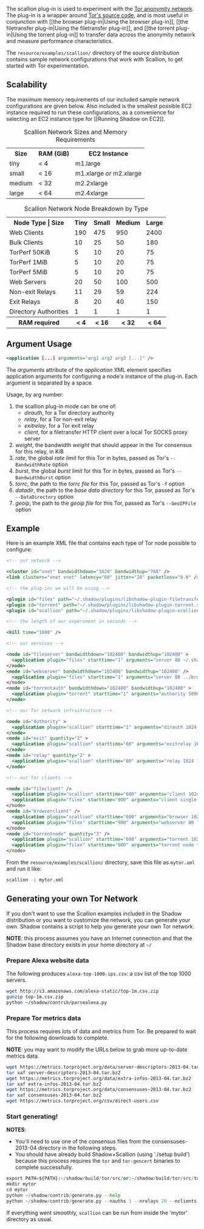 The scallion plug-in is used to experiment with the [Tor anonymity network](https://www.torproject.org/). The plug-in is a wrapper around [Tor's source code](https://gitweb.torproject.org/tor.git), and is most useful in conjunction with [[the browser plug-in|Using the browser plug-in]], [[the filetransfer plug-in|Using the filetransfer plug-in]], and [[the torrent plug-in|Using the torrent plug-in]] to transfer data across the anonymity network and measure performance characteristics.

The `resource/examples/scallion/` directory of the source distribution contains sample network configurations that work with Scallion, to get started with Tor experimentation.

## Scalability

The maximum memory requirements of our included sample network configurations are given below. Also included is the smallest possible EC2 instance required to run these configurations, as a convenience for selecting an EC2 instance type for [[Running Shadow on EC2]].

<table>
  <caption>Scallion Network Sizes and Memory Requirements</caption>
  <tr>
    <th>Size</th><th>RAM (GiB)</th><th>EC2 Instance</th>
  </tr>
  <tr>
    <td>tiny</td><td>&lt; 4</td><td>m1.large</td>
  </tr>
  <tr>
    <td>small</td><td>&lt; 16</td><td>m1.xlarge <i>or</i> m2.xlarge</td>
  </tr>
  <tr>
    <td>medium</td><td>&lt; 32</td><td>m2.2xlarge</td>
  </tr>
  <tr>
    <td>large</td><td>&lt; 64</td><td>m2.4xlarge</td>
  </tr>
</table>

<table>
  <caption>Scallion Network Node Breakdown by Type</caption>
  <tr>
    <th>Node Type | Size</th><th>Tiny</th><th>Small</th><th>Medium</th><th>Large</th>
  </tr>
  <tr>
    <td>Web Clients</td><td>190</td><td>475</td><td>950</td><td>2400</td>
  </tr>
  <tr>
    <td>Bulk Clients</td><td>10</td><td>25</td><td>50</td><td>180</td>
  </tr>
  <tr>
    <td>TorPerf 50KiB</td><td>5</td><td>10</td><td>20</td><td>75</td>
  </tr>
  <tr>
    <td>TorPerf 1MiB</td><td>5</td><td>10</td><td>20</td><td>75</td>
  </tr>
  <tr>
    <td>TorPerf 5MiB</td><td>5</td><td>10</td><td>20</td><td>75</td>
  </tr>
  <tr>
    <td>Web Servers</td><td>20</td><td>50</td><td>100</td><td>500</td>
  </tr>
  <tr>
    <td>Non-exit Relays</td><td>11</td><td>29</td><td>59</td><td>224</td>
  </tr>
  <tr>
    <td>Exit Relays</td><td>8</td><td>20</td><td>40</td><td>150</td>
  </tr>
  <tr>
    <td>Directory Authorities</td><td>1</td><td>1</td><td>1</td><td>1</td>
  </tr>
  <tr>
    <th>RAM required</th><th>&lt; 4</th><th>&lt; 16</th><th>&lt; 32</th><th>&lt; 64</th>
  </tr>
</table>

## Argument Usage

```xml
<application [...] arguments="arg1 arg2 arg3 [...]" />
```

The _arguments_ attribute of the _application_ XML element specifies application arguments for configuring a node's instance of the plug-in. Each argument is separated by a space.

Usage, by arg number:
   1. the scallion plug-in mode can be one of:
      + _dirauth_, for a Tor directory authority
      + _relay_, for a Tor non-exit relay
      + _exitrelay_, for a Tor exit relay
      + _client_, for a filetransfer HTTP client over a local Tor SOCKS proxy server
   1. _weight_, the bandwidth _weight_ that should appear in the Tor consensus for this relay, in KiB
   1. _rate_, the global _rate limit_ for this Tor in bytes, passed as Tor's `--BandwidthRate` option
   1. _burst_, the global _burst limit_ for this Tor in bytes, passed as Tor's `--BandwidthBurst` option
   1. _torrc_, the path to the _torrc file_ for this Tor, passed as Tor's `-f` option
   1. _datadir_, the path to the _base data directory_ for this Tor, passed as Tor's `--DataDirectory` option
   1. _geoip_, the path to the _geoip file_ for this Tor, passed as Tor's `--GeoIPFile` option

## Example

Here is an example XML file that contains each type of Tor node possible to configure:

```xml
<!-- our network -->

<cluster id="vnet" bandwidthdown="1024" bandwidthup="768" />
<link clusters="vnet vnet" latency="60" jitter="20" packetloss="0.0" />

<!-- the plug-ins we will be using -->

<plugin id="filex" path="~/.shadow/plugins/libshadow-plugin-filetransfer.so" />
<plugin id="torrent" path="~/.shadow/plugins/libshadow-plugin-torrent.so" />
<plugin id="scallion" path="~/.shadow/plugins/libshadow-plugin-scallion.so" />

<!-- the length of our experiment in seconds -->

<kill time="1800" />

<!-- our services -->

<node id="fileserver" bandwidthdown="102400" bandwidthup="102400" >
  <application plugin="filex" starttime="1" arguments="server 80 ~/.shadow/share/" />
</node>
<node id="webserver" bandwidthdown="102400" bandwidthup="102400" />
  <application plugin="filex" starttime="1" arguments="server 80 ../browser-example/" />
</node>
<node id="torrentauth" bandwidthdown="102400" bandwidthup="102400" >
  <application plugin="torrent" starttime="1" arguments="authority 5000"/>
</node>

<!-- our Tor network infrastructure -->

<node id="4uthority" >
  <application plugin="scallion" starttime="1" arguments="dirauth 1024 1024000 1024000 ./authority.torrc ./data/authoritydata ~/.shadow/share/geoip" />
</node>
<node id="exit" quantity="2" >
  <application plugin="scallion" starttime="60" arguments="exitrelay 1024 1024000 1024000 ./exit.torrc ./data/exitdata ~/.shadow/share/geoip" />
</node>
<node id="relay" quantity="2" >
  <application plugin="scallion" starttime="60" arguments="relay 1024 1024000 1024000 ./relay.torrc ./data/relaydata ~/.shadow/share/geoip" />
</node>

<!-- our Tor clients -->

<node id="fileclient" />
  <application plugin="scallion" starttime="600" arguments="client 1024 1024000 1024000 ./client.torrc ./data/clientdata ~/.shadow/share/geoip" />
  <application plugin="filex" starttime="900" arguments="client single fileserver 80 localhost 9000 10 /1MiB.urnd" />
</node>
<node id="browserclient" />
  <application plugin="scallion" starttime="600" arguments="browser 1024 1024000 1024000 ./client.torrc ./data/clientdata ~/.shadow/share/geoip" />
  <application plugin="filex" starttime="900" arguments="webserver 80 localhost 9000 6 /index.htm" />
</node>
<node id="torrentnode" quantity="3" />
  <application plugin="scallion" starttime="600" arguments="torrent 1024 1024000 1024000 ./client.torrc ./data/clientdata ~/.shadow/share/geoip" />
  <application plugin="filex" starttime="900" arguments="torrent node torrentauth 5000 localhost 9000 6000 1MB" />
</node>
```

From the `resource/examples/scallion/` directory, save this file as `mytor.xml` and run it like:
```bash
scallion -i mytor.xml
```

## Generating your own Tor Network

If you don't want to use the Scallion examples included in the Shadow distribution or you want to customize the network, you can generate your own. Shadow contains a script to help you generate your own Tor network.

**NOTE**: this process assumes you have an Internet connection and that the Shadow base directory exists in your home directory at `~/`

### Prepare Alexa website data

The following produces `alexa-top-1000-ips.csv`: a csv list of the top 1000 servers.

```bash
wget http://s3.amazonaws.com/alexa-static/top-1m.csv.zip
gunzip top-1m.csv.zip
python ~/shadow/contrib/parsealexa.py
```

### Prepare Tor metrics data

This process requires lots of data and metrics from Tor. Be prepared to wait for the following downloads to complete.

**NOTE**: you may want to modify the URLs below to grab more up-to-date metrics data.

```bash
wget https://metrics.torproject.org/data/server-descriptors-2013-04.tar.bz2
tar xaf server-descriptors-2013-04.tar.bz2
wget https://metrics.torproject.org/data/extra-infos-2013-04.tar.bz2
tar xaf extra-infos-2013-04.tar.bz2
wget https://metrics.torproject.org/data/consensuses-2013-04.tar.bz2
tar xaf consensuses-2013-04.tar.bz2
wget https://metrics.torproject.org/csv/direct-users.csv
```

### Start generating!

**NOTES**:
  + You'll need to use one of the consensus files from the consensuses-2013-04 directory in the following steps.
  + You should have already build Shadow+Scallion (using './setup build') because this process requires the `tor` and `tor-gencert` binaries to complete successfully.

```python
export PATH=${PATH}:~/shadow/build/tor/src/or:~/shadow/build/tor/src/tools
mkdir mytor
cd mytor
python ~/shadow/contrib/generate.py --help
python ~/shadow/contrib/generate.py --nauths 1 --nrelays 20 --nclients 200 --nservers 20 --fim 0.0 --fweb 0.90 --fp2p 0.0 --fbulk 0.10 --nperf50k 10 --nperf1m 10 --nperf5m 10 ../alexa-top-1000-ips.csv ../2013-04-30-23-00-00-consensus ../server-descriptors-2013-04/ ../extra-infos-2013-04/ ../direct-users-2013-04.csv
```

If everything went smoothly, `scallion` can be run from inside the 'mytor' directory as usual.
```